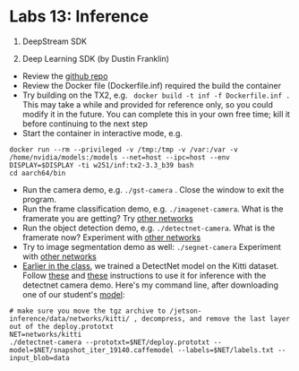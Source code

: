 # Labs 13: Inference

1. DeepStream SDK

2. Deep Learning SDK (by Dustin Franklin)
* Review the [github repo](https://github.com/dusty-nv/jetson-inference)
* Review the Docker file (Dockerfile.inf) required the build the container
* Try building on the TX2, e.g. ``` docker build -t inf -f Dockerfile.inf .``` This may take a while and provided for reference only, so you could modify it in the future. You can complete this in your own free time; kill it before continuing to the next step
* Start the container in interactive mode, e.g.
```
docker run --rm --privileged -v /tmp:/tmp -v /var:/var -v /home/nvidia/models:/models --net=host --ipc=host --env DISPLAY=$DISPLAY -ti w251/inf:tx2-3.3_b39 bash
cd aarch64/bin
```
* Run the camera demo, e.g. ```./gst-camera``` . Close the window to exit the program.
* Run the frame classification demo, e.g. ```./imagenet-camera```.  What is the framerate you are getting? Try [other networks](https://github.com/dusty-nv/jetson-inference/blob/master/docs/imagenet-camera.md)
* Run the object detection demo, e.g. ```./detectnet-camera```. What is the framerate now?  Experiment with [other networks](https://github.com/dusty-nv/jetson-inference/blob/master/docs/detectnet-camera-2.md)
* Try to image segmentation demo as well: ```./segnet-camera``` Experiment with [other networks](https://github.com/dusty-nv/jetson-inference/blob/master/docs/segnet-console.md)
* [Earlier in the class](https://github.com/MIDS-scaling-up/v2/tree/master/week07/hw), we trained a DetectNet model on the Kitti dataset.  Follow [these](https://github.com/dusty-nv/jetson-inference/blob/master/docs/detectnet-snapshot.md) and [these](https://github.com/dusty-nv/jetson-inference/blob/master/docs/imagenet-custom.md) instructions to use it for inference with the detectnet camera demo. Here's my command line, after downloading one of our student's [model](http://169.44.201.108:5000/models/20190216-223354-6fb5/download):
```
# make sure you move the tgz archive to /jetson-inference/data/networks/kitti/ , decompress, and remove the last layer out of the deploy.prototxt
NET=networks/kitti
./detectnet-camera --prototxt=$NET/deploy.prototxt --model=$NET/snapshot_iter_19140.caffemodel --labels=$NET/labels.txt --input_blob=data 
```


